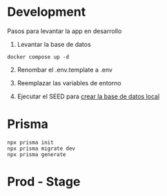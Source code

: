 # Development
Pasos para levantar la app en desarrollo

1. Levantar la base de datos 
```
docker compose up -d
```

2. Renombar el .env.template a .env

3. Reemplazar las variables de entorno

4. Ejecutar el SEED para [crear la base de datos local](http://localhost:3000/api/seed/)

# Prisma
```
npx prisma init
npx prisma migrate dev
npx prisma generate
```

# Prod - Stage 